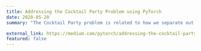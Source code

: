 ```yaml
---
title: Addressing the Cocktail Party Problem using PyTorch
date: 2020-05-20
summary: "The Cocktail Party problem is related to how we separate out the individual signal. In this article, we are trying to solve the cocktail party problem using deep learning. We are going to refer the paper: Looking to Listen at the Cocktail Party."

external_link: https://medium.com/pytorch/addressing-the-cocktail-party-problem-using-pytorch-305fb74560ea
featured: false
---
```

